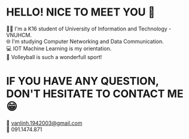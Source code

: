 # HELLO! NICE TO MEET YOU 👋
 👨‍🎓 I'm a K16 student of University of Information and Technology - VNUHCM. <br/>
 🌐 I'm studying Computer Networking and Data Communication. <br/>
 💻 IOT Machine Learning is my orientation. <br/>
 🏐 Volleyball is such a wonderfull sport!
# IF YOU HAVE ANY QUESTION, DON'T HESITATE TO CONTACT ME 😁
 📨 vanlinh.1942003@gmail.com <br/>
 📱 091.1474.871

